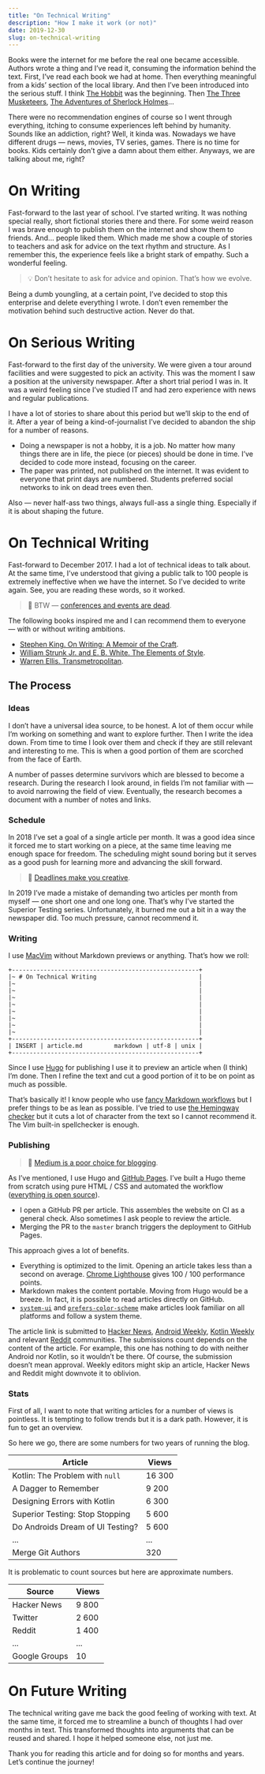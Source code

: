 ```yaml
---
title: "On Technical Writing"
description: "How I make it work (or not)"
date: 2019-12-30
slug: on-technical-writing
---
```


Books were the internet for me before the real one became accessible.
Authors wrote a thing and I’ve read it, consuming the information behind the text.
First, I’ve read each book we had at home.
Then everything meaningful from a kids’ section of the local library.
And then I’ve been introduced into the serious stuff. I think
[The Hobbit](https://en.wikipedia.org/wiki/The_Hobbit)
was the beginning. Then [The Three Musketeers](https://en.wikipedia.org/wiki/The_Three_Musketeers),
[The Adventures of Sherlock Holmes](https://en.wikipedia.org/wiki/The_Adventures_of_Sherlock_Holmes)...

There were no recommendation engines of course so I went through everything,
itching to consume experiences left behind by humanity.
Sounds like an addiction, right? Well, it kinda was.
Nowadays we have different drugs — news, movies, TV series, games.
There is no time for books. Kids certainly don’t give a damn about them either.
Anyways, we are talking about me, right?

# On Writing

Fast-forward to the last year of school. I’ve started writing.
It was nothing special really, short fictional stories there and there.
For some weird reason I was brave enough to publish them on the internet and
show them to friends. And... people liked them. Which made me show a couple
of stories to teachers and ask for advice on the text rhythm and structure.
As I remember this, the experience feels like a bright stark of empathy.
Such a wonderful feeling.

> :bulb: Don’t hesitate to ask for advice and opinion. That’s how we evolve.

Being a dumb youngling, at a certain point, I’ve decided to stop this
enterprise and delete everything I wrote. I don’t even remember the motivation
behind such destructive action. Never do that.

# On Serious Writing

Fast-forward to the first day of the university. We were given a tour
around facilities and were suggested to pick an activity. This was the moment
I saw a position at the university newspaper. After a short trial period
I was in. It was a weird feeling since I’ve studied IT and had zero experience
with news and regular publications.

I have a lot of stories to share about this period but we’ll skip to the end of it.
After a year of being a kind-of-journalist I’ve decided to abandon the ship
for a number of reasons.

* Doing a newspaper is not a hobby, it is a job.
  No matter how many things there are in life, the piece (or pieces)
  should be done in time. I’ve decided to code more instead,
  focusing on the career.
* The paper was printed, not published on the internet. It was evident
  to everyone that print days are numbered. Students preferred
  social networks to ink on dead trees even then.

Also — never half-ass two things, always full-ass a single thing.
Especially if it is about shaping the future.

# On Technical Writing

Fast-forward to December 2017. I had a lot of technical ideas to talk about.
At the same time, I’ve understood that giving a public talk to 100 people
is extremely ineffective when we have the internet. So I’ve decided to write again.
See, you are reading these words, so it worked.

> :book: BTW — [conferences and events are dead](https://marco.org/2018/01/17/end-of-conference-era).

The following books inspired me and I can recommend them to everyone — with or without writing ambitions.

* [Stephen King. On Writing: A Memoir of the Craft](https://en.wikipedia.org/wiki/On_Writing:_A_Memoir_of_the_Craft).
* [William Strunk Jr. and E. B. White. The Elements of Style](https://en.wikipedia.org/wiki/The_Elements_of_Style).
* [Warren Ellis. Transmetropolitan](https://en.wikipedia.org/wiki/Transmetropolitan).

## The Process

### Ideas

I don’t have a universal idea source, to be honest.
A lot of them occur while I’m working on something and want to explore further.
Then I write the idea down. From time to time I look over them
and check if they are still relevant and interesting to me.
This is when a good portion of them are scorched from the face of Earth.

A number of passes determine survivors which are blessed to become a research.
During the research I look around, in fields I’m not familiar with —
to avoid narrowing the field of view. Eventually, the research becomes a document
with a number of notes and links.

### Schedule

In 2018 I’ve set a goal of a single article per month. It was a good idea since
it forced me to start working on a piece, at the same time leaving me
enough space for freedom. The scheduling might sound boring but it serves
as a good push for learning more and advancing the skill forward.

> :movie_camera: [Deadlines make you creative](https://www.youtube.com/watch?v=MckHLBWuz7E).

In 2019 I’ve made a mistake of demanding two articles per month from myself —
one short one and one long one. That’s why I’ve started the Superior Testing
series. Unfortunately, it burned me out a bit in a way the newspaper did.
Too much pressure, cannot recommend it.

### Writing

I use [MacVim](https://github.com/macvim-dev/macvim) without Markdown previews or anything. That’s how we roll:

```
+-----------------------------------------------------+
|~ # On Technical Writing                             |
|~                                                    |
|~                                                    |
|~                                                    |
|~                                                    |
|~                                                    |
|~                                                    |
|~                                                    |
|~                                                    |
+-----------------------------------------------------+
| INSERT | article.md         markdown | utf-8 | unix |
+-----------------------------------------------------+
```

Since I use [Hugo](https://gohugo.io/) for publishing I use it to preview an article
when (I think) I’m done. Then I refine the text and cut a good portion of it
to be on point as much as possible.

That’s basically it! I know people who use
[fancy Markdown workflows](https://thesweetsetup.com/apps/favorite-markdown-writing-app-mac/)
but I prefer things to be as lean as possible.
I’ve tried to use [the Hemingway checker](http://www.hemingwayapp.com/)
but it cuts a lot of character from the text so I cannot recommend it.
The Vim built-in spellchecker is enough.

### Publishing

> :book: [Medium is a poor choice for blogging](https://tonsky.me/blog/medium/).

As I’ve mentioned, I use Hugo and [GitHub Pages](https://pages.github.com/).
I’ve built a Hugo theme from scratch using pure HTML / CSS and automated the workflow
([everything is open source](https://github.com/arturdryomov/pages)).

* I open a GitHub PR per article. This assembles the website on CI as a general check.
  Also sometimes I ask people to review the article.
* Merging the PR to the `master` branch triggers the deployment to GitHub Pages.

This approach gives a lot of benefits.

* Everything is optimized to the limit. Opening an article takes less than a second on average.
  [Chrome Lighthouse](https://developers.google.com/web/tools/lighthouse) gives
  100 / 100 performance points.
* Markdown makes the content portable. Moving from Hugo would be a breeze.
  In fact, it is possible to read articles directly on GitHub.
* [`system-ui`](https://caniuse.com/#feat=font-family-system-ui) and
  [`prefers-color-scheme`](https://caniuse.com/#feat=prefers-color-scheme) make
  articles look familiar on all platforms and follow a system theme.

The article link is submitted to
[Hacker News](https://news.ycombinator.com/),
[Android Weekly](https://androidweekly.net/),
[Kotlin Weekly](http://www.kotlinweekly.net/)
and relevant [Reddit](https://www.reddit.com/) communities.
The submissions count depends on the content of the article.
For example, this one has nothing to do with neither Android nor Kotlin,
so it wouldn’t be there. Of course, the submission doesn’t mean approval.
Weekly editors might skip an article, Hacker News and Reddit might downvote it
to oblivion.

### Stats

First of all, I want to note that writing articles for a number of views is pointless.
It is tempting to follow trends but it is a dark path.
However, it is fun to get an overview.

So here we go, there are some numbers for two years of running the blog.

Article                          | Views
---------------------------------|------
Kotlin: The Problem with `null`  | 16 300
A Dagger to Remember             | 9 200
Designing Errors with Kotlin     | 6 300
Superior Testing: Stop Stopping  | 5 600
Do Androids Dream of UI Testing? | 5 600
...                              | ...
Merge Git Authors                | 320


It is problematic to count sources but here are approximate numbers.

Source        | Views
--------------|------
Hacker News   | 9 800
Twitter       | 2 600
Reddit        | 1 400
...           | ...
Google Groups | 10

# On Future Writing

The technical writing gave me back the good feeling of working with text.
At the same time, it forced me to streamline a bunch of thoughts I had over months
in text. This transformed thoughts into arguments that can be reused and shared.
I hope it helped someone else, not just me.

Thank you for reading this article and for doing so for months and years.
Let’s continue the journey!
